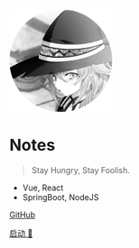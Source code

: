 <img title="" src="assets/5dcd7c81c64d880e84e3f29c740cede0f5378c4e.png" alt="logo" width="182">

# Notes

> Stay Hungry, Stay Foolish.

- Vue, React
- SpringBoot, NodeJS

[GitHub](https://gitee.com/yongxuanf) 

[启动 🚀](/guide)
